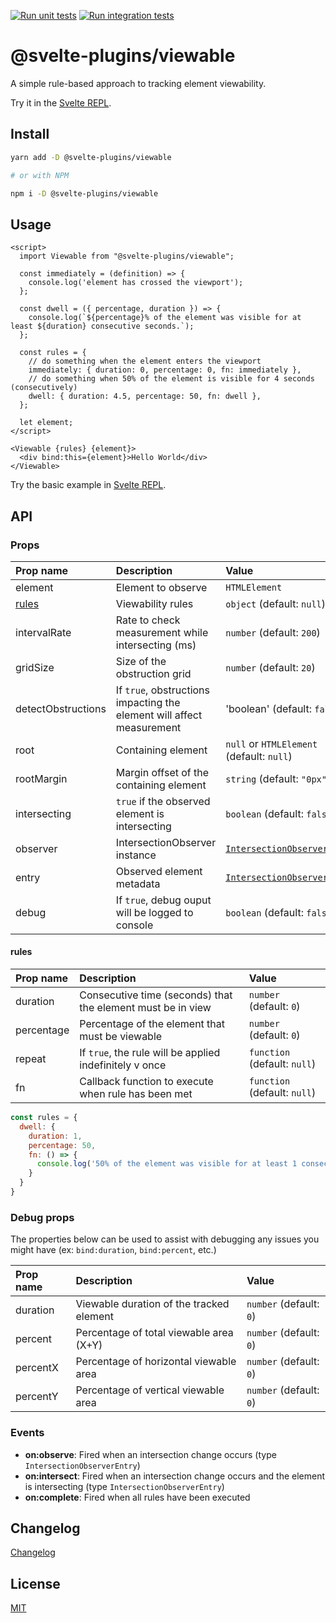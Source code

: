 [![Run unit tests](https://github.com/svelte-plugins/viewable/actions/workflows/run-unit.yml/badge.svg)](https://github.com/svelte-plugins/viewable/actions/workflows/run-unit.yml)
[![Run integration tests](https://github.com/svelte-plugins/viewable/actions/workflows/run-integration.yml/badge.svg)](https://github.com/svelte-plugins/viewable/actions/workflows/run-integration.yml)

# @svelte-plugins/viewable

A simple rule-based approach to tracking element viewability.

Try it in the [Svelte REPL](https://svelte.dev/repl/47fe04909fd14ee5ad5d02390cc147b1).

## Install

```bash
yarn add -D @svelte-plugins/viewable

# or with NPM

npm i -D @svelte-plugins/viewable
```

## Usage
```svelte
<script>
  import Viewable from "@svelte-plugins/viewable";

  const immediately = (definition) => {
    console.log('element has crossed the viewport');
  };

  const dwell = ({ percentage, duration }) => {
    console.log(`${percentage}% of the element was visible for at least ${duration} consecutive seconds.`);
  };

  const rules = {
    // do something when the element enters the viewport
    immediately: { duration: 0, percentage: 0, fn: immediately },
    // do something when 50% of the element is visible for 4 seconds (consecutively)
    dwell: { duration: 4.5, percentage: 50, fn: dwell },
  };

  let element;
</script>

<Viewable {rules} {element}>
  <div bind:this={element}>Hello World</div>
</Viewable>
```

Try the basic example in [Svelte REPL](https://svelte.dev/repl/c811481b8e1b48e9bed0f6ff7d1fa9c2).

## API

### Props
| Prop name    | Description                                                       | Value                                                                                           |
| :----------- | :---------------------------------------------------------------- | :---------------------------------------------------------------------------------------------- |
| element      | Element to observe                                                | `HTMLElement`                                                                                   |
| [rules](#rules)        | Viewability rules                                                 | `object` (default: `null`)                                                                      |
| intervalRate | Rate to check measurement while intersecting (ms)                 | `number` (default: `200`)                                                                       |
| gridSize     | Size of the obstruction grid                                      | `number` (default: `20`)                                                                        |
| detectObstructions | If `true`, obstructions impacting the element will affect measurement | 'boolean' (default: `false`)                                                          |
| root         | Containing element                                                | `null` or `HTMLElement` (default: `null`)                                                       |
| rootMargin   | Margin offset of the containing element                           | `string` (default: `"0px"`)                                                                     |
| intersecting | `true` if the observed element is intersecting                    | `boolean` (default: `false`)                                                                    |
| observer     | IntersectionObserver instance                                     | [`IntersectionObserver`](https://developer.mozilla.org/en-US/docs/Web/API/IntersectionObserver) |
| entry        | Observed element metadata                                         | [`IntersectionObserverEntry`](https://developer.mozilla.org/en-US/docs/Web/API/IntersectionObserverEntry) |
| debug        | If `true`, debug ouput will be logged to console                  | `boolean` (default: `false`)                                                                    |

#### rules
| Prop name    | Description                                                         | Value                               |
| :----------- | :------------------------------------------------------------------ | :---------------------------------- |
| duration     | Consecutive time (seconds) that the element must be in view         | `number` (default: `0`)             |
| percentage   | Percentage of the element that must be viewable                     | `number` (default: `0`)             |
| repeat       | If `true`, the rule will be applied indefinitely v once             | `function` (default: `null`)        |
| fn           | Callback function to execute when rule has been met                 | `function` (default: `null`)        |


```js
const rules = {
  dwell: {
    duration: 1,
    percentage: 50,
    fn: () => {
      console.log('50% of the element was visible for at least 1 consecutive second.');
    }
  }
}
```

### Debug props

The properties below can be used to assist with debugging any issues you might have (ex: `bind:duration`, `bind:percent`, etc.)

| Prop name    | Description                                                       | Value                   |
| :----------- | :---------------------------------------------------------------- | :---------------------- |
| duration     | Viewable duration of the tracked element                          | `number` (default: `0`) |
| percent      | Percentage of total viewable area (X+Y)                           | `number` (default: `0`) |
| percentX     | Percentage of horizontal viewable area                            | `number` (default: `0`) |
| percentY     | Percentage of vertical viewable area                              | `number` (default: `0`) |


### Events

- **on:observe**: Fired when an intersection change occurs (type `IntersectionObserverEntry`)
- **on:intersect**: Fired when an intersection change occurs and the element is intersecting (type `IntersectionObserverEntry`)
- **on:complete**: Fired when all rules have been executed

## Changelog

[Changelog](CHANGELOG.md)

## License

[MIT](LICENSE)
